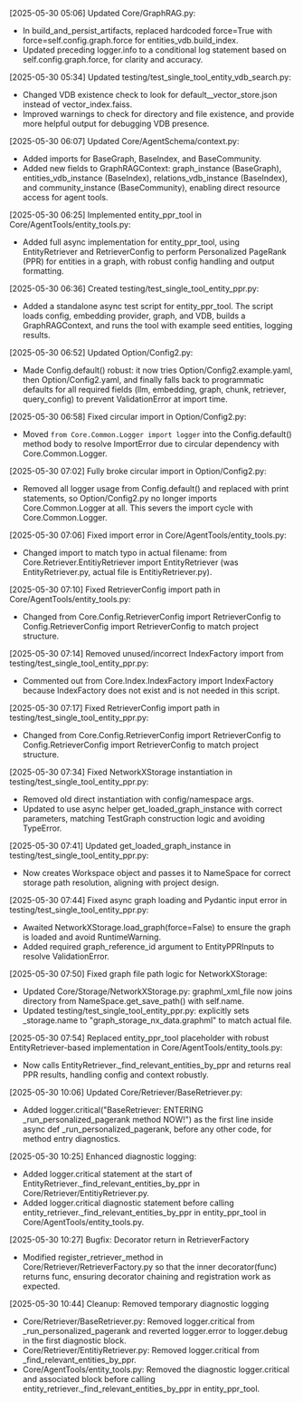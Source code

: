[2025-05-30 05:06] Updated Core/GraphRAG.py:
- In build_and_persist_artifacts, replaced hardcoded force=True with force=self.config.graph.force for entities_vdb.build_index.
- Updated preceding logger.info to a conditional log statement based on self.config.graph.force, for clarity and accuracy.

[2025-05-30 05:34] Updated testing/test_single_tool_entity_vdb_search.py:
- Changed VDB existence check to look for default__vector_store.json instead of vector_index.faiss.
- Improved warnings to check for directory and file existence, and provide more helpful output for debugging VDB presence.

[2025-05-30 06:07] Updated Core/AgentSchema/context.py:
- Added imports for BaseGraph, BaseIndex, and BaseCommunity.
- Added new fields to GraphRAGContext: graph_instance (BaseGraph), entities_vdb_instance (BaseIndex), relations_vdb_instance (BaseIndex), and community_instance (BaseCommunity), enabling direct resource access for agent tools.

[2025-05-30 06:25] Implemented entity_ppr_tool in Core/AgentTools/entity_tools.py:
- Added full async implementation for entity_ppr_tool, using EntityRetriever and RetrieverConfig to perform Personalized PageRank (PPR) for entities in a graph, with robust config handling and output formatting.

[2025-05-30 06:36] Created testing/test_single_tool_entity_ppr.py:
- Added a standalone async test script for entity_ppr_tool. The script loads config, embedding provider, graph, and VDB, builds a GraphRAGContext, and runs the tool with example seed entities, logging results.

[2025-05-30 06:52] Updated Option/Config2.py:
- Made Config.default() robust: it now tries Option/Config2.example.yaml, then Option/Config2.yaml, and finally falls back to programmatic defaults for all required fields (llm, embedding, graph, chunk, retriever, query_config) to prevent ValidationError at import time.

[2025-05-30 06:58] Fixed circular import in Option/Config2.py:
- Moved `from Core.Common.Logger import logger` into the Config.default() method body to resolve ImportError due to circular dependency with Core.Common.Logger.

[2025-05-30 07:02] Fully broke circular import in Option/Config2.py:
- Removed all logger usage from Config.default() and replaced with print statements, so Option/Config2.py no longer imports Core.Common.Logger at all. This severs the import cycle with Core.Common.Logger.

[2025-05-30 07:06] Fixed import error in Core/AgentTools/entity_tools.py:
- Changed import to match typo in actual filename: from Core.Retriever.EntitiyRetriever import EntityRetriever (was EntityRetriever.py, actual file is EntitiyRetriever.py).

[2025-05-30 07:10] Fixed RetrieverConfig import path in Core/AgentTools/entity_tools.py:
- Changed from Core.Config.RetrieverConfig import RetrieverConfig to Config.RetrieverConfig import RetrieverConfig to match project structure.

[2025-05-30 07:14] Removed unused/incorrect IndexFactory import from testing/test_single_tool_entity_ppr.py:
- Commented out from Core.Index.IndexFactory import IndexFactory because IndexFactory does not exist and is not needed in this script.

[2025-05-30 07:17] Fixed RetrieverConfig import path in testing/test_single_tool_entity_ppr.py:
- Changed from Core.Config.RetrieverConfig import RetrieverConfig to Config.RetrieverConfig import RetrieverConfig to match project structure.

[2025-05-30 07:34] Fixed NetworkXStorage instantiation in testing/test_single_tool_entity_ppr.py:
- Removed old direct instantiation with config/namespace args.
- Updated to use async helper get_loaded_graph_instance with correct parameters, matching TestGraph construction logic and avoiding TypeError.

[2025-05-30 07:41] Updated get_loaded_graph_instance in testing/test_single_tool_entity_ppr.py:
- Now creates Workspace object and passes it to NameSpace for correct storage path resolution, aligning with project design.

[2025-05-30 07:44] Fixed async graph loading and Pydantic input error in testing/test_single_tool_entity_ppr.py:
- Awaited NetworkXStorage.load_graph(force=False) to ensure the graph is loaded and avoid RuntimeWarning.
- Added required graph_reference_id argument to EntityPPRInputs to resolve ValidationError.

[2025-05-30 07:50] Fixed graph file path logic for NetworkXStorage:
- Updated Core/Storage/NetworkXStorage.py: graphml_xml_file now joins directory from NameSpace.get_save_path() with self.name.
- Updated testing/test_single_tool_entity_ppr.py: explicitly sets _storage.name to "graph_storage_nx_data.graphml" to match actual file.

[2025-05-30 07:54] Replaced entity_ppr_tool placeholder with robust EntityRetriever-based implementation in Core/AgentTools/entity_tools.py:
- Now calls EntityRetriever._find_relevant_entities_by_ppr and returns real PPR results, handling config and context robustly.

[2025-05-30 10:06] Updated Core/Retriever/BaseRetriever.py:
- Added logger.critical("BaseRetriever: ENTERING _run_personalized_pagerank method NOW!") as the first line inside async def _run_personalized_pagerank, before any other code, for method entry diagnostics.

[2025-05-30 10:25] Enhanced diagnostic logging:
- Added logger.critical statement at the start of EntityRetriever._find_relevant_entities_by_ppr in Core/Retriever/EntitiyRetriever.py.
- Added logger.critical diagnostic statement before calling entity_retriever._find_relevant_entities_by_ppr in entity_ppr_tool in Core/AgentTools/entity_tools.py.

[2025-05-30 10:27] Bugfix: Decorator return in RetrieverFactory
- Modified register_retriever_method in Core/Retriever/RetrieverFactory.py so that the inner decorator(func) returns func, ensuring decorator chaining and registration work as expected.

[2025-05-30 10:44] Cleanup: Removed temporary diagnostic logging
- Core/Retriever/BaseRetriever.py: Removed logger.critical from _run_personalized_pagerank and reverted logger.error to logger.debug in the first diagnostic block.
- Core/Retriever/EntitiyRetriever.py: Removed logger.critical from _find_relevant_entities_by_ppr.
- Core/AgentTools/entity_tools.py: Removed the diagnostic logger.critical and associated block before calling entity_retriever._find_relevant_entities_by_ppr in entity_ppr_tool.
